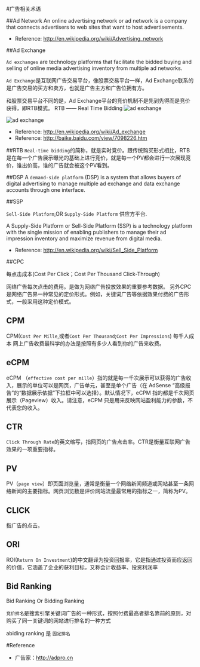 
#广告相关术语

##Ad Network
An online advertising network or ad network is a company that connects advertisers to web sites that want to host advertisements.


* Reference: <http://en.wikipedia.org/wiki/Advertising_network>

##Ad Exchange

`Ad exchanges` are technology platforms that facilitate the bidded buying and selling of online media advertising inventory from multiple ad networks. 

`Ad Exchange`是互联网广告交易平台，像股票交易平台一样，Ad Exchange联系的是广告交易的买方和卖方，也就是广告主方和广告位拥有方。


和股票交易平台不同的是，Ad Exchange平台的竞价机制不是先到先得而是竞价获得，即RTB模式。
RTB —— Real Time Bidding 
![ad exchange](http://c.hiphotos.baidu.com/baike/c%3DbaikeA1%2C10%2C95/sign=1e22125d800a19d8df03d3545a91e7ca/d52a2834349b033b8928b73615ce36d3d439b6003bf39d86.jpg)

![ad exchange](http://d.hiphotos.baidu.com/baike/c%3DbaikeA1%2C10%2C95/sign=135eafdcbaa1cd1111b62571d079adbd/96dda144ad3459825935ae7e0cf431adcaef76094a36a4a3.jpg)

* Reference: <http://en.wikipedia.org/wiki/Ad_exchange>
* Reference: <http://baike.baidu.com/view/7098226.htm>

##RTB
`Real-time bidding`的简称，就是实时竞价。跟传统购买形式相比，RTB是在每一个广告展示曝光的基础上进行竞价，就是每一个PV都会进行一次展现竞价，谁出价高，谁的广告就会被这个PV看到。




##DSP
A `demand-side platform` (DSP) is a system that allows buyers of digital advertising to manage multiple ad exchange and data exchange accounts through one interface. 


##SSP

`Sell-Side Platform`,OR `Supply-Side Platform`  供应方平台.

A Supply-Side Platform or Sell-Side Platform (SSP) is a technology platform with the single mission of enabling publishers to manage their ad impression inventory and maximize revenue from digital media.

* Reference: <http://en.wikipedia.org/wiki/Sell_Side_Platform>

##CPC

每点击成本(Cost Per Click；Cost Per Thousand Click-Through)   

网络广告每次点击的费用。是做为网络广告投放效果的重要参考数据。
另外CPC是网络广告界一种常见的定价形式。例如，关键词广告等依据效果付费的广告形式，一般采用这种定价模式。 

## CPM
 CPM(`Cost Per Mille`,或者`Cost Per Thousand`;`Cost Per Impressions`) 每千人成本 网上广告收费最科学的办法是按照有多少人看到你的广告来收费。


## eCPM
eCPM （`effective cost per mille`）指的就是每一千次展示可以获得的广告收入，展示的单位可以是网页，广告单元，甚至是单个广告（在 AdSense “高级报告”的“数据展示依据”下拉框中可以选择）。默认情况下，eCPM 指的都是千次网页展示（Pageview）收入。请注意，eCPM 只是用来反映网站盈利能力的参数，不代表您的收入。

## CTR
`Click Through Rate`的英文缩写，指网页的广告点击率。CTR是衡量互联网广告效果的一项重要指标。

## PV
PV（`page view`）即页面浏览量，通常是衡量一个网络新闻频道或网站甚至一条网络新闻的主要指标。网页浏览数是评价网站流量最常用的指标之一，简称为PV。

## CLICK
指广告的点击。

## ORI
ROI(`Return On Investment`)的中文翻译为投资回报率，它是指通过投资而应返回的价值，它涵盖了企业的获利目标，又称会计收益率、投资利润率

## Bid Ranking
Bid Ranking Or Bidding Ranking

`竞价排名`是搜索引擎关键词广告的一种形式，按照付费最高者排名靠前的原则，对购买了同一关键词的网站进行排名的一种方式

abiding ranking 是 `固定排名`



#Reference 
* 广告家：<http://adpro.cn>


